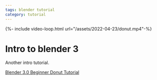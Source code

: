 ```yaml
---
tags: blender tutorial
category: tutorial
---
```

{%- include video-loop.html url="/assets/2022-04-23/donut.mp4"-%}

# Intro to blender 3

Another intro tutorial.

[Blender 3.0 Beginner Donut Tutorial](https://www.youtube.com/playlist?list=PLjEaoINr3zgFX8ZsChQVQsuDSjEqdWMAD)
